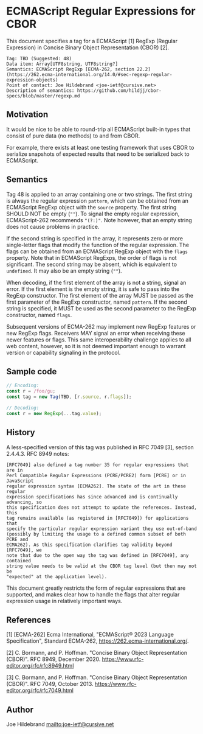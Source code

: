 # ECMAScript Regular Expressions for CBOR

This document specifies a tag for a ECMAScript [1] RegExp (Regular Expression) in Concise Binary Object Representation (CBOR) [2].

    Tag: TBD (Suggested: 48)
    Data item: Array[UTF8string, UTF8string?]
    Semantics: ECMAScript RegExp [ECMA-262, section 22.2](https://262.ecma-international.org/14.0/#sec-regexp-regular-expression-objects)
    Point of contact: Joe Hildebrand <joe-ietf@cursive.net>
    Description of semantics: https://github.com/hildjj/cbor-specs/blob/master/regexp.md

## Motivation

It would be nice to be able to round-trip all ECMAScript built-in types that
consist of pure data (no methods) to and from CBOR.

For example, there exists at least one testing framework that uses CBOR to
serialize snapshots of expected results that need to be serialized back to
ECMAScript.

## Semantics

Tag 48 is applied to an array containing one or two strings.  The first string
is always the regular expression `pattern`, which can be obtained from an
ECMAScript RegExp object with the `source` property.  The first string SHOULD
NOT be empty (`""`).  To signal the empty regular expression, ECMAScript-262
recommends `"(?:)"`.  Note however, that an empty string does not cause
problems in practice.

If the second string is specified in the array, it represents zero or more
single-letter flags that modify the function of the regular expression.  The
flags can be obtained from an ECMAScript RegExp object with the `flags`
property.  Note that in ECMAScript RegExps, the order of flags is not
significant.  The second string may be absent, which is equivalent to
`undefined`.  It may also be an empty string (`""`).

When decoding, if the first element of the array is not a string, signal an
error.  If the first element is the empty string, it is safe to pass into the
RegExp constructor.  The first element of the array MUST be passed as the
first parameter of the RegExp constructor, named `pattern`.  If the second
string is specified, it MUST be used as the second parameter to the RegExp
constructor, named `flags`.

Subsequent versions of ECMA-262 may implement new RegExp features or new
RegExp flags.  Receivers MAY signal an error when receiving these newer
features or flags.  This same interoperability challenge applies to all web
content, however, so it is not deemed important enough to warrant version or
capability signaling in the protocol.

## Sample code

```js
// Encoding:
const r = /foo/gu;
const tag = new Tag(TBD, [r.source, r.flags]);

// Decoding:
const r = new RegExp(...tag.value);
```

## History

A less-specified version of this tag was published in RFC 7049 [3], section 2.4.4.3.  RFC 8949 notes:

    [RFC7049] also defined a tag number 35 for regular expressions that are in
    Perl Compatible Regular Expressions (PCRE/PCRE2) form [PCRE] or in JavaScript
    regular expression syntax [ECMA262]. The state of the art in these regular
    expression specifications has since advanced and is continually advancing, so
    this specification does not attempt to update the references. Instead, this
    tag remains available (as registered in [RFC7049]) for applications that
    specify the particular regular expression variant they use out-of-band
    (possibly by limiting the usage to a defined common subset of both PCRE and
    ECMA262). As this specification clarifies tag validity beyond [RFC7049], we
    note that due to the open way the tag was defined in [RFC7049], any contained
    string value needs to be valid at the CBOR tag level (but then may not be
    "expected" at the application level).

This document greatly restricts the form of regular expressions that are
supported, and makes clear how to handle the flags that alter regular
expression usage in relatively important ways.

## References

[1] [ECMA-262] Ecma International, "ECMAScript® 2023 Language Specification", Standard ECMA-262, <https://262.ecma-international.org/>.

[2] C. Bormann, and P. Hoffman. "Concise Binary Object Representation (CBOR)". RFC 8949, December 2020. <https://www.rfc-editor.org/rfc/rfc8949.html>

[3] C. Bormann, and P. Hoffman. "Concise Binary Object Representation (CBOR)". RFC 7049, October 2013. https://www.rfc-editor.org/rfc/rfc7049.html

## Author

Joe Hildebrand <mailto:joe-ietf@cursive.net>
